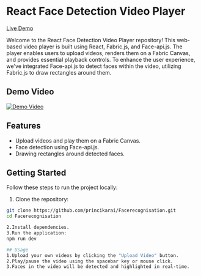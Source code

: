 # React Face Detection Video Player

[Live Demo](https://659b37618ca97be7c591eecf--stellular-baklava-122c7b.netlify.app/)

Welcome to the React Face Detection Video Player repository! This web-based video player is built using React, Fabric.js, and Face-api.js. The player enables users to upload videos, renders them on a Fabric Canvas, and provides essential playback controls. To enhance the user experience, we've integrated Face-api.js to detect faces within the video, utilizing Fabric.js to draw rectangles around them.

## Demo Video
[![Demo Video](https://github.com/princikarai/Facerecognisation/assets/88227627/38c72734-715e-48bd-8de4-3aff4813b259)](https://github.com/princikarai/Facerecognisation/assets/88227627/38c72734-715e-48bd-8de4-3aff4813b259)

## Features

- Upload videos and play them on a Fabric Canvas.
- Face detection using Face-api.js.
- Drawing rectangles around detected faces.

## Getting Started

Follow these steps to run the project locally:

1. Clone the repository:

```bash
git clone https://github.com/princikarai/Facerecognisation.git
cd Facerecognisation

2.Install dependencies.
3.Run the application:
npm run dev

## Usage
1.Upload your own videos by clicking the "Upload Video" button.
2.Play/pause the video using the spacebar key or mouse click.
3.Faces in the video will be detected and highlighted in real-time.
